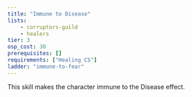 ```yaml
---
title: "Immune to Disease"
lists:
    - corruptors-guild
    - healers
tier: 3
osp_cost: 30
prerequisites: []
requirements: ["Healing CS"]
ladder: "immune-to-fear"
---
```

This skill makes the character immune to the Disease effect.